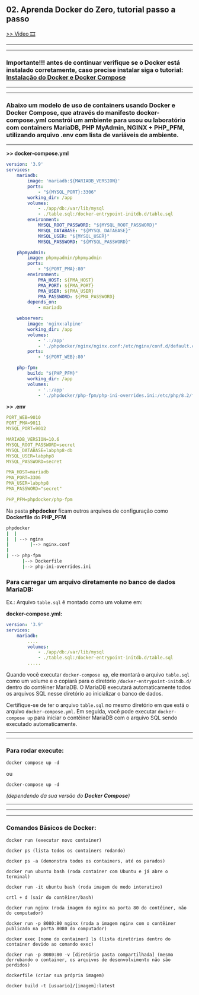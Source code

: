 ## **02. Aprenda Docker do Zero, tutorial passo a passo**

[>> Video 🎞️](https://youtu.be/8MJWke19g8U)
*************
<hr>

### **Importante!!!** antes de continuar verifique se o **Docker** está instalado corretamente, caso precise instalar siga o tutorial: [**Instalação do Docker e Docker Compose**](Como-Instalar-Docker-e-Docker-Compose.md)

<hr>

**************

### Abaixo um modelo de uso de containers usando **Docker** e **Docker Compose**, que através do manifesto **docker-compose.yml** constrói um ambiente para usou ou laboratório com containers **MariaDB**, **PHP MyAdmin**, **NGINX** + **PHP_PFM**, utilizando arquivo **.env** com lista de variáveis de ambiente.


<hr>

**>> docker-compose.yml**
```yaml
version: '3.9'
services:
    mariadb:
        image: 'mariadb:${MARIADB_VERSION}'
        ports:
            - "${MYSQL_PORT}:3306"
        working_dir: /app
        volumes:
            - ./app/db:/var/lib/mysql
            - ./table.sql:/docker-entrypoint-initdb.d/table.sql
        environment:
            MYSQL_ROOT_PASSWORD: "${MYSQL_ROOT_PASSWORD}"
            MYSQL_DATABASE: "${MYSQL_DATABASE}"
            MYSQL_USER: "${MYSQL_USER}"
            MYSQL_PASSWORD: "${MYSQL_PASSWORD}"

    phpmyadmin:
        image: phpmyadmin/phpmyadmin
        ports:
            - "${PORT_PMA}:80"
        environment:
            PMA_HOST: ${PMA_HOST}
            PMA_PORT: ${PMA_PORT}
            PMA_USER: ${PMA_USER}
            PMA_PASSWORD: ${PMA_PASSWORD}
        depends_on:
            - mariadb

    webserver:
        image: 'nginx:alpine'
        working_dir: /app
        volumes:
            - '.:/app'
            - './phpdocker/nginx/nginx.conf:/etc/nginx/conf.d/default.conf'
        ports:
            - '${PORT_WEB}:80'

    php-fpm:
        build: "${PHP_PFM}"
        working_dir: /app
        volumes:
            - '.:/app'
            - './phpdocker/php-fpm/php-ini-overrides.ini:/etc/php/8.2/fpm/conf.d/99-overrides.ini'

```
**>> .env**
```yaml
PORT_WEB=9010
PORT_PMA=9011
MYSQL_PORT=9012

MARIADB_VERSION=10.6
MYSQL_ROOT_PASSWORD=secret
MYSQL_DATABASE=labphp8-db
MYSQL_USER=labphp8
MYSQL_PASSWORD=secret

PMA_HOST=mariadb
PMA_PORT=3306
PMA_USER=labphp8
PMA_PASSWORD="secret"

PHP_PFM=phpdocker/php-fpm

```
Na pasta **phpdocker** ficam outros arquivos de configuração como **Dockerfile** do **PHP_PFM**
```bash
phpdocker
|  |
|  | --> nginx
|        |--> nginx.conf
|
| --> php-fpm
      |--> Dockerfile
      |--> php-ini-overrides.ini

```

### **Para carregar um arquivo diretamente no banco de dados MariaDB:**
Ex.: 
Arquivo `table.sql` ẽ montado como um volume em:

**docker-compose.yml:**
```yaml
version: '3.9'
services:
    mariadb:
        ....
        volumes:
            - ./app/db:/var/lib/mysql
            - ./table.sql:/docker-entrypoint-initdb.d/table.sql
        .....
```

Quando você executar `docker-compose up`, ele montará o arquivo `table.sql` como um volume e o copiará para o diretório `/docker-entrypoint-initdb.d/` dentro do contêiner MariaDB. O MariaDB executará automaticamente todos os arquivos SQL nesse diretório ao inicializar o banco de dados.

Certifique-se de ter o arquivo `table.sql` no mesmo diretório em que está o arquivo `docker-compose.yml`. Em seguida, você pode executar `docker-compose up` para iniciar o contêiner MariaDB com o arquivo SQL sendo executado automaticamente.


<hr>

*****

### **Para rodar execute:**

`docker compose up -d` 

ou 

`docker-compose up -d ` 

<i>(dependendo da sua versão do **Docker  Compose**)</i>

<hr>

********

*************
### **Comandos Bãsicos de Docker:**

```
docker run (executar novo container)

docker ps (lista todos os containers rodando)

docker ps -a (demonstra todos os containers, até os parados)

docker run ubuntu bash (roda container com Ubuntu e já abre o terminal)

docker run -it ubuntu bash (roda imagem de modo interativo)

crtl + d (sair do contêiner/bash)

docker run nginx (roda imagem do nginx na porta 80 do contêiner, não do computador)

docker run -p 8080:80 nginx (roda a imagem nginx com o contêiner publicado na porta 8080 do computador)

docker exec [nome do container] ls (lista diretórios dentro do container devido ao comando exec)

docker run -p 8080:80 -v [diretório pasta compartilhada] (mesmo derrubando o container, os arquivos de desenvolvimento não são perdidos)

dockerfile (criar sua própria imagem)

docker build -t [usuario]/[imagem]:latest
```